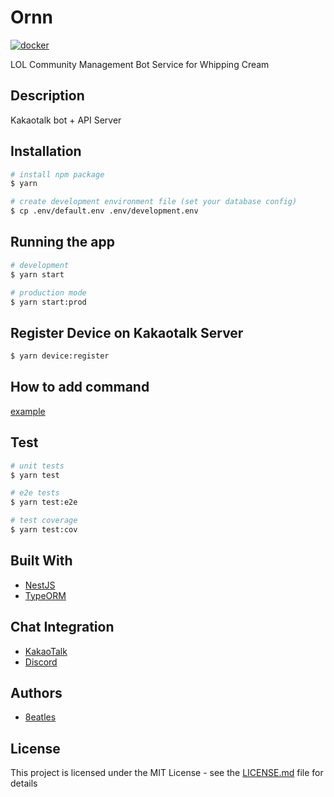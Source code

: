 # Ornn

[![docker](https://github.com/WhippingCream/ornn/actions/workflows/docker-publish.yml/badge.svg)](https://github.com/WhippingCream/ornn/actions/workflows/docker-publish.yml)

LOL Community Management Bot Service for Whipping Cream

## Description

Kakaotalk bot + API Server

## Installation

```bash
# install npm package
$ yarn

# create development environment file (set your database config)
$ cp .env/default.env .env/development.env
```

## Running the app

```bash
# development
$ yarn start

# production mode
$ yarn start:prod
```

## Register Device on Kakaotalk Server

```bash
$ yarn device:register
```

## How to add command

[example](https://github.com/WhippingCream/ornn/pull/1/files)

## Test

```bash
# unit tests
$ yarn test

# e2e tests
$ yarn test:e2e

# test coverage
$ yarn test:cov
```

## Built With

- [NestJS](https://expressjs.com/en/starter/installing.html)
- [TypeORM](https://expressjs.com/en/starter/installing.html)

## Chat Integration

- [KakaoTalk](https://github.com/storycraft/node-kakao)
- [Discord](https://github.com/discordjs/discord.js)

## Authors

- [8eatles](https://8eatles.github.io)

## License

This project is licensed under the MIT License - see the [LICENSE.md](LICENSE.md) file for details

